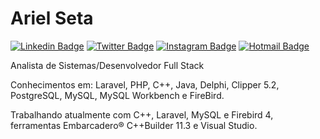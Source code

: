 
# Ariel Seta

[![Linkedin Badge](https://img.shields.io/badge/-Ariel%20Seta-6633cc?style=flat-square&logo=linkedin&logoColor=white&link=https://br.linkedin.com/in/arielseta/)](https://br.linkedin.com/in/arielseta/)
[![Twitter Badge](https://img.shields.io/badge/-arielseta-1DA1F2?style=flat-square&logo=twitter&logoColor=white&link=https://twitter.com/arielseta/)](https://twitter.com/arielseta/)
[![Instagram Badge](https://img.shields.io/badge/-arielseta-E1306C?style=flat-square&logo=instagram&logoColor=white&link=https://www.instagram.com/arielseta/)](https://www.instagram.com/arielseta/)
[![Hotmail Badge](https://img.shields.io/badge/-arielseta@hotmail.com-BB001B?style=flat-square&logo=microsoftoutlook&logoColor=white&link=mailto:arielseta@hotmail.com)](mailto:arielseta@hotmail.com)  

Analista de Sistemas/Desenvolvedor Full Stack 

Conhecimentos em: Laravel, PHP, C++, Java, Delphi, Clipper 5.2, PostgreSQL, MySQL, MySQL Workbench e FireBird.

Trabalhando atualmente com C++, Laravel, MySQL e Firebird 4, ferramentas Embarcadero® C++Builder 11.3 e Visual Studio.
